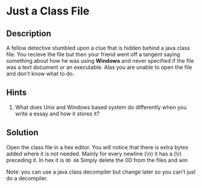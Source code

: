# Just a Class File

## Description

A fellow detective stumbled upon a clue that is hidden behind a java class file. You recieve the file but then your friend went off a tangent saying something about how he was using **Windows** and never specified if the file was a text document or an executable. Alas you are unable to open the file and don't know what to do.

## Hints
1. What does Unix and Windows based system do differently when you write a essay and how it stores it?

## Solution

Open the class file in a hex editor. You will notice that there is extra bytes added where it is not needed. Mainly for every newline (\n) it has a (\r) preceding it. In hex it is `0D 0A` Simply delete the 0D from the files and win 

Note: you can use a java class decompiler but change later so you can't just do a decompiler. 
